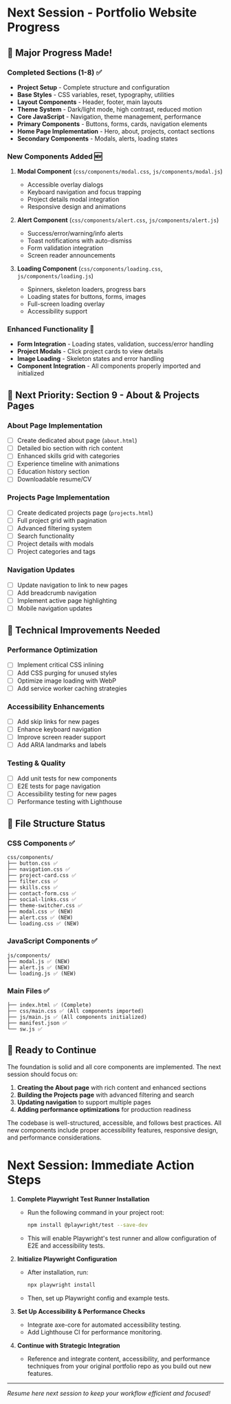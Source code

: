 # Next Session - Portfolio Website Progress

## 🎉 **Major Progress Made!**

### **Completed Sections (1-8) ✅**
- **Project Setup** - Complete structure and configuration
- **Base Styles** - CSS variables, reset, typography, utilities
- **Layout Components** - Header, footer, main layouts
- **Theme System** - Dark/light mode, high contrast, reduced motion
- **Core JavaScript** - Navigation, theme management, performance
- **Primary Components** - Buttons, forms, cards, navigation elements
- **Home Page Implementation** - Hero, about, projects, contact sections
- **Secondary Components** - Modals, alerts, loading states

### **New Components Added** 🆕
1. **Modal Component** (`css/components/modal.css`, `js/components/modal.js`)
   - Accessible overlay dialogs
   - Keyboard navigation and focus trapping
   - Project details modal integration
   - Responsive design and animations

2. **Alert Component** (`css/components/alert.css`, `js/components/alert.js`)
   - Success/error/warning/info alerts
   - Toast notifications with auto-dismiss
   - Form validation integration
   - Screen reader announcements

3. **Loading Component** (`css/components/loading.css`, `js/components/loading.js`)
   - Spinners, skeleton loaders, progress bars
   - Loading states for buttons, forms, images
   - Full-screen loading overlay
   - Accessibility support

### **Enhanced Functionality** 🚀
- **Form Integration** - Loading states, validation, success/error handling
- **Project Modals** - Click project cards to view details
- **Image Loading** - Skeleton states and error handling
- **Component Integration** - All components properly imported and initialized

## 🎯 **Next Priority: Section 9 - About & Projects Pages**

### **About Page Implementation**
- [ ] Create dedicated about page (`about.html`)
- [ ] Detailed bio section with rich content
- [ ] Enhanced skills grid with categories
- [ ] Experience timeline with animations
- [ ] Education history section
- [ ] Downloadable resume/CV

### **Projects Page Implementation**
- [ ] Create dedicated projects page (`projects.html`)
- [ ] Full project grid with pagination
- [ ] Advanced filtering system
- [ ] Search functionality
- [ ] Project details with modals
- [ ] Project categories and tags

### **Navigation Updates**
- [ ] Update navigation to link to new pages
- [ ] Add breadcrumb navigation
- [ ] Implement active page highlighting
- [ ] Mobile navigation updates

## 🔧 **Technical Improvements Needed**

### **Performance Optimization**
- [ ] Implement critical CSS inlining
- [ ] Add CSS purging for unused styles
- [ ] Optimize image loading with WebP
- [ ] Add service worker caching strategies

### **Accessibility Enhancements**
- [ ] Add skip links for new pages
- [ ] Enhance keyboard navigation
- [ ] Improve screen reader support
- [ ] Add ARIA landmarks and labels

### **Testing & Quality**
- [ ] Add unit tests for new components
- [ ] E2E tests for page navigation
- [ ] Accessibility testing for new pages
- [ ] Performance testing with Lighthouse

## 📁 **File Structure Status**

### **CSS Components** ✅
```
css/components/
├── button.css ✅
├── navigation.css ✅
├── project-card.css ✅
├── filter.css ✅
├── skills.css ✅
├── contact-form.css ✅
├── social-links.css ✅
├── theme-switcher.css ✅
├── modal.css ✅ (NEW)
├── alert.css ✅ (NEW)
└── loading.css ✅ (NEW)
```

### **JavaScript Components** ✅
```
js/components/
├── modal.js ✅ (NEW)
├── alert.js ✅ (NEW)
└── loading.js ✅ (NEW)
```

### **Main Files** ✅
```
├── index.html ✅ (Complete)
├── css/main.css ✅ (All components imported)
├── js/main.js ✅ (All components initialized)
├── manifest.json ✅
└── sw.js ✅
```

## 🚀 **Ready to Continue**

The foundation is solid and all core components are implemented. The next session should focus on:

1. **Creating the About page** with rich content and enhanced sections
2. **Building the Projects page** with advanced filtering and search
3. **Updating navigation** to support multiple pages
4. **Adding performance optimizations** for production readiness

The codebase is well-structured, accessible, and follows best practices. All new components include proper accessibility features, responsive design, and performance considerations.

# Next Session: Immediate Action Steps

1. **Complete Playwright Test Runner Installation**
   - Run the following command in your project root:
     ```bash
     npm install @playwright/test --save-dev
     ```
   - This will enable Playwright's test runner and allow configuration of E2E and accessibility tests.

2. **Initialize Playwright Configuration**
   - After installation, run:
     ```bash
     npx playwright install
     ```
   - Then, set up Playwright config and example tests.

3. **Set Up Accessibility & Performance Checks**
   - Integrate axe-core for automated accessibility testing.
   - Add Lighthouse CI for performance monitoring.

4. **Continue with Strategic Integration**
   - Reference and integrate content, accessibility, and performance techniques from your original portfolio repo as you build out new features.

---

_Resume here next session to keep your workflow efficient and focused!_ 